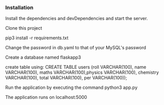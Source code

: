 

### Installation

Install the dependencies and devDependencies and start the server.

Clone this project

pip3 install -r requirements.txt

Change the password in db.yaml to that of your MySQL's password

Create a database named flaskapp3

create table using:
CREATE TABLE users (roll VARCHAR(100), name VARCHAR(100), maths VARCHAR(100),physics VARCHAR(100), chemistry VARCHAR(100), total VARCHAR(100), per VARCHAR(100));

Run the application by executing the command python3 app.py

The application runs on localhost:5000

   [Repository]:   https://github.com/Vaibhav1720/Student-Marks
